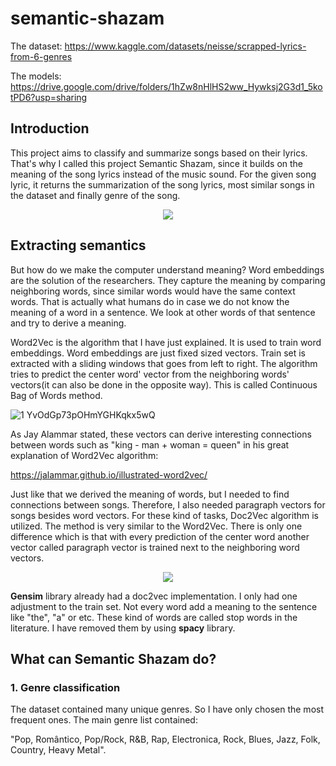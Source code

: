 # semantic-shazam

The dataset:
https://www.kaggle.com/datasets/neisse/scrapped-lyrics-from-6-genres

The models:
https://drive.google.com/drive/folders/1hZw8nHlHS2ww_Hywksj2G3d1_5kotPD6?usp=sharing

## Introduction

This project aims to classify and summarize songs based on their lyrics. That's why I called this project Semantic Shazam, since it builds on the meaning of the song lyrics instead of the music sound. For the given song lyric, it returns the summarization of the song lyrics, most similar songs in the dataset and finally genre of the song.

<p align="center">
  <img src="https://user-images.githubusercontent.com/77073029/203484003-82b8d37f-f140-4f63-ac78-d356b9d63549.jpg" />
</p>

## Extracting semantics

But how do we make the computer understand meaning? Word embeddings are the solution of the researchers. They capture the meaning by comparing neighboring words, since similar words would have the same context words. That is actually what humans do in case we do not know the meaning of a word in a sentence. We look at other words of that sentence and try to derive a meaning. 

Word2Vec is the algorithm that I have just explained. It is used to train word embeddings. Word embeddings are just fixed sized vectors. Train set is extracted with a sliding windows that goes from left to right. The algorithm tries to predict the center word' vector from the neighboring words' vectors(it can also be done in the opposite way). This is called Continuous Bag of Words method. 


![1 YvOdGp73pOHmYGHKqkx5wQ](https://user-images.githubusercontent.com/77073029/203485283-e6624ad6-8f00-45e0-9a5d-3506bc54be6d.png)


As Jay Alammar stated, these vectors can derive interesting connections between words such as "king - man + woman = queen" in his great explanation of Word2Vec algorithm:

https://jalammar.github.io/illustrated-word2vec/

Just like that we derived the meaning of words, but I needed to find connections between songs. Therefore, I also needed paragraph vectors for songs besides word vectors. For these kind of tasks, Doc2Vec algorithm is utilized. The method is very similar to the Word2Vec. There is only one difference which is that with every prediction of the center word another vector called paragraph vector is trained next to the neighboring word vectors.

<p align="center">
  <img src="https://user-images.githubusercontent.com/77073029/203486637-433330ad-2176-442f-a948-f684e79c6ee0.png" />
</p>

**Gensim** library already had a doc2vec implementation. I only had one adjustment to the train set. Not every word add a meaning to the sentence like "the", "a" or etc. These kind of words are called stop words in the literature. I have removed them by using **spacy** library. 

## What can Semantic Shazam do?

### 1. Genre classification

The dataset contained many unique genres. So I have only chosen the most frequent ones. 
The main genre list contained:

"Pop, Romântico, Pop/Rock, R&B, Rap, Electronica, Rock, Blues, Jazz, Folk, Country, Heavy Metal". 




